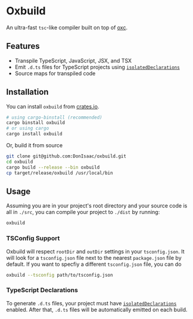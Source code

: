 # Oxbuild

An ultra-fast `tsc`-like compiler built on top of [oxc](https://github.com/oxc-project/oxc).

## Features

- Transpile TypeScript, JavaScript, JSX, and TSX
- Emit `.d.ts` files for TypeScript projects using
  [`isolatedDeclarations`](https://www.typescriptlang.org/docs/handbook/release-notes/typescript-5-5.html#isolated-declarations)
- Source maps for transpiled code

## Installation

You can install `oxbuild` from [crates.io](https://crates.io/crates/oxbuild).

```sh
# using cargo-binstall (recommended)
cargo binstall oxbuild
# or using cargo
cargo install oxbuild
```

Or, build it from source

```sh
git clone git@github.com:DonIsaac/oxbuild.git
cd oxbuild
cargo build --release --bin oxbuild
cp target/release/oxbuild /usr/local/bin
```

## Usage

Assuming you are in your project's root directory and your source code is all in
`./src`, you can compile your project to `./dist` by running:

```sh
oxbuild
```

### TSConfig Support

Oxbuild will respect `rootDir` and `outDir` settings in your `tsconfig.json`.
It will look for a `tsconfig.json` file next to the nearest `package.json` file
by default. If you want to specfiy a different `tsconfig.json` file, you can do

```sh
oxbuild --tsconfig path/to/tsconfig.json
```

### TypeScript Declarations

To generate `.d.ts` files, your project must have
[`isolatedDeclarations`](https://www.typescriptlang.org/tsconfig/#isolatedDeclarations)
enabled. After that, `.d.ts` files will be automatically emitted on each build.
